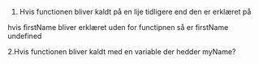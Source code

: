 1. Hvis functionen bliver kaldt på en lije tidligere end den er erklæret på

hvis firstName bliver erklæret uden for functipnen så er firstName undefined

2.Hvis functionen bliver kaldt med en variable der hedder myName?
